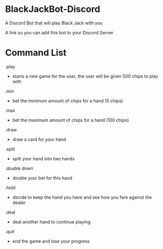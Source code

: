 # BlackJackBot-Discord
A Discord Bot that will play Black Jack with you

A link so you can add this bot to your Discord Server
<LINK to come, when bot can be hosted>

<h1>Command List</h1>

.play
- starts a new game for the user, the user will be given 500 chips to play with

.min
- bet the minimum amount of chips for a hand (5 chips)

.max
- bet the maximum amount of chips for a hand (100 chips)

.draw
- draw a card for your hand

.split
- split your hand into two hands

.double down
- double your bet for this hand

.hold
- decide to keep the hand you have and see how you fare against the dealer

.deal
- deal another hand to continue playing 

.quit
- end the game and lose your progress
